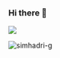 ### Hi there 👋
![](https://visitor-badge.glitch.me/badge?page_id=simhadri-g)

<p align="left"> 
<img src="https://github-readme-stats.vercel.app/api?username=simhadri-g&show_icons=true&theme=gotham" alt="simhadri-g" />



<!--
**simhadri-g/simhadri-g** is a ✨ _special_ ✨ repository because its `README.md` (this file) appears on your GitHub profile.

Here are some ideas to get you started:

- 🔭 I’m currently working on ...
- 🌱 I’m currently learning ...
- 👯 I’m looking to collaborate on ...
- 🤔 I’m looking for help with ...
- 💬 Ask me about ...
- 📫 How to reach me: ...
- 😄 Pronouns: ...
- ⚡ Fun fact: ...
-->
